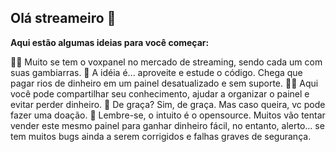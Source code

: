 ## Olá streameiro 👋

**Aqui estão algumas ideias para você começar:**

🙋‍♀️ Muito se tem o voxpanel no mercado de streaming, sendo cada um com suas gambiarras.
🌈 A idéia é... aproveite e estude o código. Chega que pagar rios de dinheiro em um painel desatualizado e sem suporte.
👩‍💻 Aqui você pode compartilhar seu conhecimento, ajudar a organizar o painel e evitar perder dinheiro.
🍿 De graça? Sim, de graça. Mas caso queira, vc pode fazer uma doação.
🧙 Lembre-se, o intuito é o opensource. Muitos vão tentar vender este mesmo painel para ganhar dinheiro fácil, no entanto, alerto... se tem muitos bugs ainda a serem corrigidos e falhas graves de segurança.

